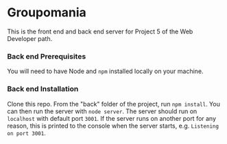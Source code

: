 # Groupomania #

This is the front end and back end server for Project 5 of the Web Developer path.

### Back end Prerequisites ###

You will need to have Node and `npm` installed locally on your machine.

### Back end Installation ###

Clone this repo. From the "back" folder of the project, run `npm install`. You 
can then run the server with `node server`. 
The server should run on `localhost` with default port `3001`. If the
server runs on another port for any reason, this is printed to the
console when the server starts, e.g. `Listening on port 3001`.
